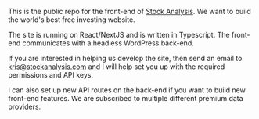 This is the public repo for the front-end of [Stock Analysis](https://stockanalysis.com/). We want to build the world's best free investing website.

The site is running on React/NextJS and is written in Typescript. The front-end communicates with a headless WordPress back-end.

If you are interested in helping us develop the site, then send an email to kris@stockanalysis.com and I will help set you up with the required permissions and API keys.

I can also set up new API routes on the back-end if you want to build new front-end features. We are subscribed to multiple different premium data providers.
